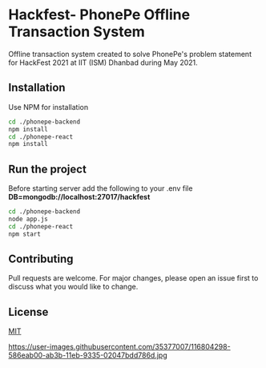 # Hackfest- PhonePe Offline Transaction System

Offline transaction system created to solve PhonePe's problem statement for HackFest 2021 at IIT (ISM) Dhanbad during May 2021.

## Installation

Use NPM for installation

```bash
cd ./phonepe-backend
npm install
cd ./phonepe-react
npm install
```

## Run the project
Before starting server add the following to your .env file 
**DB=mongodb://localhost:27017/hackfest**
```bash
cd ./phonepe-backend
node app.js
cd ./phonepe-react
npm start
```



## Contributing
Pull requests are welcome. For major changes, please open an issue first to discuss what you would like to change.


## License
[MIT](https://choosealicense.com/licenses/mit/)

https://user-images.githubusercontent.com/35377007/116804298-586eab00-ab3b-11eb-9335-02047bdd786d.jpg
